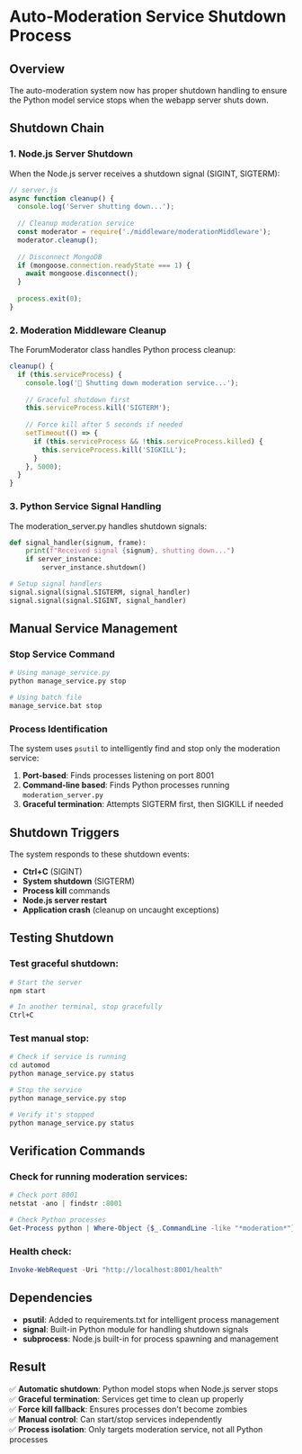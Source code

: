 # Auto-Moderation Service Shutdown Process

## Overview
The auto-moderation system now has proper shutdown handling to ensure the Python model service stops when the webapp server shuts down.

## Shutdown Chain

### 1. Node.js Server Shutdown
When the Node.js server receives a shutdown signal (SIGINT, SIGTERM):

```javascript
// server.js
async function cleanup() {
  console.log('Server shutting down...');
  
  // Cleanup moderation service
  const moderator = require('./middleware/moderationMiddleware');
  moderator.cleanup();
  
  // Disconnect MongoDB
  if (mongoose.connection.readyState === 1) {
    await mongoose.disconnect();
  }
  
  process.exit(0);
}
```

### 2. Moderation Middleware Cleanup
The ForumModerator class handles Python process cleanup:

```javascript
cleanup() {
  if (this.serviceProcess) {
    console.log('🔄 Shutting down moderation service...');
    
    // Graceful shutdown first
    this.serviceProcess.kill('SIGTERM');
    
    // Force kill after 5 seconds if needed
    setTimeout(() => {
      if (this.serviceProcess && !this.serviceProcess.killed) {
        this.serviceProcess.kill('SIGKILL');
      }
    }, 5000);
  }
}
```

### 3. Python Service Signal Handling
The moderation_server.py handles shutdown signals:

```python
def signal_handler(signum, frame):
    print(f"Received signal {signum}, shutting down...")
    if server_instance:
        server_instance.shutdown()

# Setup signal handlers
signal.signal(signal.SIGTERM, signal_handler)
signal.signal(signal.SIGINT, signal_handler)
```

## Manual Service Management

### Stop Service Command
```bash
# Using manage_service.py
python manage_service.py stop

# Using batch file
manage_service.bat stop
```

### Process Identification
The system uses `psutil` to intelligently find and stop only the moderation service:

1. **Port-based**: Finds processes listening on port 8001
2. **Command-line based**: Finds Python processes running `moderation_server.py`
3. **Graceful termination**: Attempts SIGTERM first, then SIGKILL if needed

## Shutdown Triggers

The system responds to these shutdown events:

- **Ctrl+C** (SIGINT)
- **System shutdown** (SIGTERM)
- **Process kill** commands
- **Node.js server restart**
- **Application crash** (cleanup on uncaught exceptions)

## Testing Shutdown

### Test graceful shutdown:
```bash
# Start the server
npm start

# In another terminal, stop gracefully
Ctrl+C
```

### Test manual stop:
```bash
# Check if service is running
cd automod
python manage_service.py status

# Stop the service
python manage_service.py stop

# Verify it's stopped
python manage_service.py status
```

## Verification Commands

### Check for running moderation services:
```powershell
# Check port 8001
netstat -ano | findstr :8001

# Check Python processes
Get-Process python | Where-Object {$_.CommandLine -like "*moderation*"}
```

### Health check:
```powershell
Invoke-WebRequest -Uri "http://localhost:8001/health"
```

## Dependencies

- **psutil**: Added to requirements.txt for intelligent process management
- **signal**: Built-in Python module for handling shutdown signals
- **subprocess**: Node.js built-in for process spawning and management

## Result

✅ **Automatic shutdown**: Python model stops when Node.js server stops  
✅ **Graceful termination**: Services get time to clean up properly  
✅ **Force kill fallback**: Ensures processes don't become zombies  
✅ **Manual control**: Can start/stop services independently  
✅ **Process isolation**: Only targets moderation service, not all Python processes

